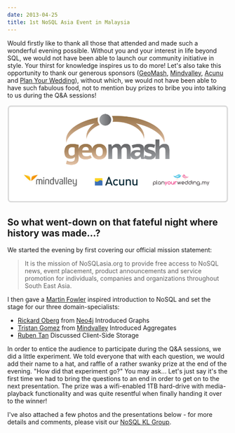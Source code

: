 ```yaml
---
date: 2013-04-25
title: 1st NoSQL Asia Event in Malaysia
---
```


Would firstly like to thank all those that attended and made such a wonderful evening possible. Without you and your interest in life beyond SQL, we would not have been able to launch our community initiative in style. Your thirst for knowledge inspires us to do more! Let's also take this opportunity to thank our generous sponsors ([GeoMash](http://geomash.com/), [Mindvalley](http://mindvalley.com/), [Acunu](http://acunu.com/) and [Plan Your Wedding](http://planyourwedding.my/)), without which, we would not have been able to have such fabulous food, not to mention buy prizes to bribe you into talking to us during the Q&A sessions!

![sponsors](/assets/img/nosql-kl/01/sponsors.png)

## So what went-down on that fateful night where history was made...?

We started the evening by first covering our official mission statement:

> It is the mission of NoSQLasia.org to provide free access to NoSQL news, event placement, product announcements and service promotion for individuals, companies and organizations throughout South East Asia.

I then gave a [Martin Fowler](http://martinfowler.com/) inspired introduction to NoSQL and set the stage for our three domain-specialists:

* [Rickard Oberg](http://twitter.com/rickardoberg) from [Neo4j](http://neo4j.com/) Introduced Graphs
* [Tristan Gomez](http://twitter.com/parasquid) from [Mindvalley](http://mindvalley.com/) Introduced Aggregates
* [Ruben Tan](http://twitter.com/roguejs) Discussed Client-Side Storage

In order to entice the audience to participate during the Q&A sessions, we did a little experiment. We told everyone that with each question, we would add their name to a hat, and raffle of a rather swanky prize at the end of the evening. "How did that experiment go?" You may ask... Let's just say it's the first time we had to bring the questions to an end in order to get on to the next presentation. The prize was a wifi-enabled 1TB hard-drive with media-playback functionality and was quite resentful when finally handing it over to the winner!

I've also attached a few photos and the presentations below - for more details and comments, please visit our [NoSQL KL Group](https://www.facebook.com/groups/nosqlkl/).